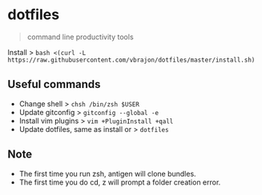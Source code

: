 # dotfiles
> command line productivity tools

Install > `bash <(curl -L https://raw.githubusercontent.com/vbrajon/dotfiles/master/install.sh)`

## Useful commands

- Change shell > `chsh /bin/zsh $USER`
- Update gitconfig > `gitconfig --global -e`
- Install vim plugins > `vim +PluginInstall +qall`
- Update dotfiles, same as install or > `dotfiles`

## Note

- The first time you run zsh, antigen will clone bundles.
- The first time you do cd, z will prompt a folder creation error.
